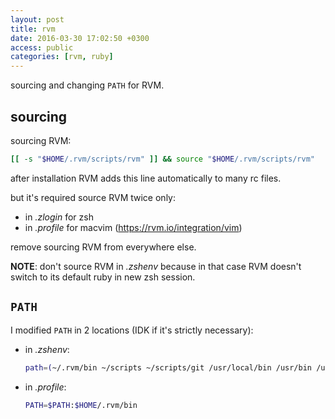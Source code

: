 ```yaml
---
layout: post
title: rvm
date: 2016-03-30 17:02:50 +0300
access: public
categories: [rvm, ruby]
---
```


sourcing and changing `PATH` for RVM.

<!-- more -->

## sourcing

sourcing RVM:

```sh
[[ -s "$HOME/.rvm/scripts/rvm" ]] && source "$HOME/.rvm/scripts/rvm"
```

after installation RVM adds this line automatically to many rc files.

but it's required source RVM twice only:

- in _.zlogin_ for zsh
- in _.profile_ for macvim (<https://rvm.io/integration/vim>)

remove sourcing RVM from everywhere else.

**NOTE**: don't source RVM in _.zshenv_ because in that case
          RVM doesn't switch to its default ruby in new zsh session.

## `PATH`

I modified `PATH` in 2 locations (IDK if it's strictly necessary):

* in _.zshenv_:

  ```sh
  path=(~/.rvm/bin ~/scripts ~/scripts/git /usr/local/bin /usr/bin /usr/sbin /bin /sbin $path)
  ```

- in _.profile_:

  ```sh
  PATH=$PATH:$HOME/.rvm/bin
  ```
